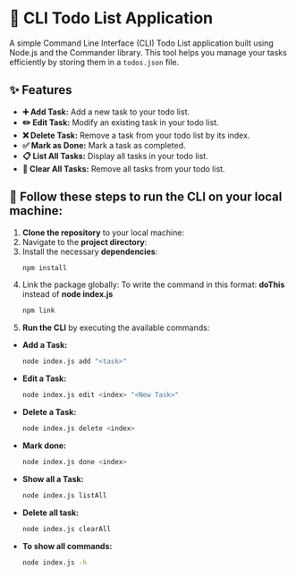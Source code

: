 # 📝 CLI Todo List Application

A simple Command Line Interface (CLI) Todo List application built using Node.js and the Commander library. This tool helps you manage your tasks efficiently by storing them in a `todos.json` file.

## ✨ Features

- **➕ Add Task:** Add a new task to your todo list.
- **✏️ Edit Task:** Modify an existing task in your todo list.
- **❌ Delete Task:** Remove a task from your todo list by its index.
- **✅ Mark as Done:** Mark a task as completed.
- **📋 List All Tasks:** Display all tasks in your todo list.
- **🧹 Clear All Tasks:** Remove all tasks from your todo list.

## 🚀 Follow these steps to run the CLI on your local machine:

1. **Clone the repository** to your local machine:
2. Navigate to the **project directory**:
3. Install the necessary **dependencies**:
   ```bash
   npm install
   ```
4. Link the package globally: To write the command in this format: **doThis** instead of **node index.js** 
    ```bash
   npm link
   ```
5. **Run the CLI** by executing the available commands:

- **Add a Task:**

     ```bash
     node index.js add "<task>"
     ```
- **Edit a Task:**

     ```bash
     node index.js edit <index> "<New Task>" 
     ```
- **Delete a Task:**

     ```bash
     node index.js delete <index>
     ```
- **Mark done:**

     ```bash
     node index.js done <index>
     ```
- **Show all a Task:**

     ```bash
     node index.js listAll
     ```
- **Delete all task:**

     ```bash
     node index.js clearAll
     ```
- **To show all commands:**

     ```bash
     node index.js -h
     ```

